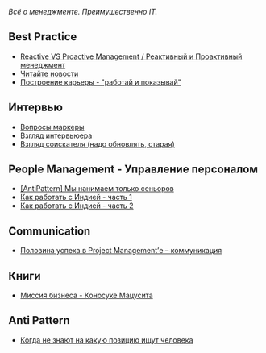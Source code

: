_Всё о менеджменте. Преимущественно IT._

## Best Practice
- [Reactive VS Proactive Management / Реактивный и Проактивный менеджмент](https://t.me/notesoncuffs/15)
- [Читайте новости](https://t.me/notesoncuffs/17)
- [Построение карьеры - "работай и показывай"](https://t.me/notesoncuffs/20)

## Интервью
- [Вопросы маркеры](https://t.me/notesoncuffs/13)
- [Взгляд интервьюера](https://habr.com/ru/post/437386/)
- [Взгляд соискателя (надо обновлять, старая)](https://habr.com/ru/post/106832/)

## People Management - Управление персоналом
- [[AntiPattern] Мы нанимаем только сеньоров](https://t.me/notesoncuffs/6)
- [Как работать с Индией - часть 1](https://t.me/notesoncuffs/9)
- [Как работать с Индией - часть 2](https://t.me/notesoncuffs/11)

## Communication
- [Половина успеха в Project Management’е – коммуникация](https://t.me/notesoncuffs/22)

## Книги
- [Миссия бизнеса - Коносуке Мацусита](https://t.me/notesoncuffs/8)

## Anti Pattern
- [Когда не знают на какую позицию ищут человека](https://t.me/notesoncuffs/21)
